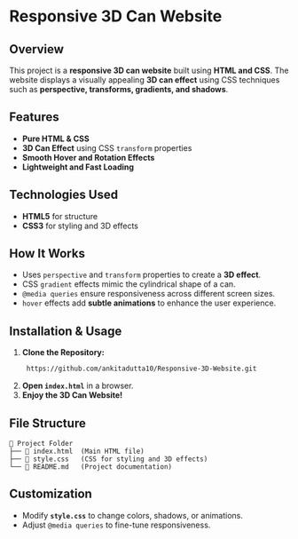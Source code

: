 # Responsive 3D Can Website

## Overview
This project is a **responsive 3D can website** built using **HTML and CSS**. The website displays a visually appealing **3D can effect** using CSS techniques such as **perspective, transforms, gradients, and shadows**.

## Features
- **Pure HTML & CSS** 
- **3D Can Effect** using CSS `transform` properties
- **Smooth Hover and Rotation Effects**
- **Lightweight and Fast Loading**

## Technologies Used
- **HTML5** for structure
- **CSS3** for styling and 3D effects

## How It Works
- Uses `perspective` and `transform` properties to create a **3D effect**.
- CSS `gradient` effects mimic the cylindrical shape of a can.
- `@media queries` ensure responsiveness across different screen sizes.
- `hover` effects add **subtle animations** to enhance the user experience.

## Installation & Usage
1. **Clone the Repository:**
   ```bash
    https://github.com/ankitadutta10/Responsive-3D-Website.git
   ```
2. **Open `index.html`** in a browser.
3. **Enjoy the 3D Can Website!**

## File Structure
```
📂 Project Folder
├── 📄 index.html  (Main HTML file)
├── 📄 style.css   (CSS for styling and 3D effects)
└── 📄 README.md   (Project documentation)
```

## Customization
- Modify **`style.css`** to change colors, shadows, or animations.
- Adjust `@media queries` to fine-tune responsiveness.

